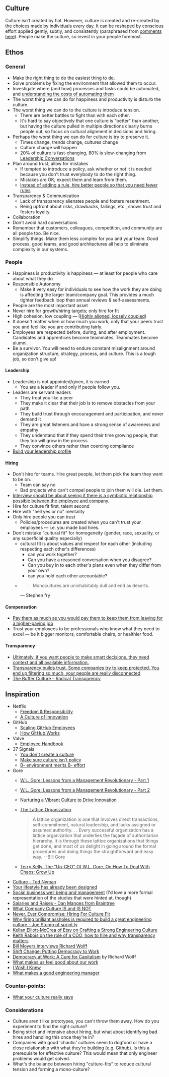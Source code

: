 Culture
-------

Culture isn’t created by fiat. However, culture is created and re-created by the choices made by individuals every day.
It can be reshaped by conscious effort applied gently, subtly, and consistently (paraphrased from [comments here](http://37signals.com/svn/posts/3450#all_comments)).
People make the culture, so invest in your people foremost.

Ethos
-----

### General

* Make the right thing to do the easiest thing to do.
* Solve problems by fixing the environment that allowed them to occur.
* Investigate where (and how) processes and tasks could be automated, and [understanding the costs of automating them](http://www.kitchensoap.com/2012/09/21/a-mature-role-for-automation-part-i/) 
* The worst thing we can do for happiness and productivity is disturb the culture.
* The worst thing we can do to the culture is introduce tension.
  * There are better battles to fight than with each other.
  * It's hard to say objectively that one culture is "better" than another, but having the culture pulled in multiple directions clearly burns people out, so focus on cultural alignment in decisions and hiring.
* Perhaps the worst thing we can do for culture is try to preserve it.
  * Times change, trends change, cultures change
  * Culture change will happen
  * 20% of culture is fast-changing, 80% is slow-changing from [Leadership Conversations](http://www.amazon.com/Leadership-Conversations-Challenging-Potential-ebook/dp/B00AVZJV2C/)
* Plan around trust; allow for mistakes
  * If tempted to introduce a policy, ask whether or not it is needed because you don't trust everybody to do the right thing.
  * Mistakes are OK; expect them and learn from them.
  * [Instead of adding a rule, hire better people so that you need fewer rules](http://www.youtube.com/watch?v=o3e1lnixKBM&feature=youtu.be&t=7m9s)
* Transparency & Communication
  * Lack of transparency alienates people and fosters resentment.
  * Being upfront about risks, drawbacks, failings, etc., shows trust and fosters loyalty.
* Collaboration
* Don't avoid hard conversations
* Remember that customers, colleagues, competition, and community are all people too. Be nice.
* Simplify things. Make them less complex for you and your team. Good process, good teams, and good architectures all help to eliminate complexity in our systems.

### People

* Happiness is productivity is happiness — at least for people who care about what they do
* Responsible Autonomy
  * Make it very easy for individuals to see how the work they are doing is affecting the larger team/company goal. This provides a much tighter feedback loop than annual reviews & self-assessments.
* People are the most important asset
* Never hire for growth/hiring targets; only hire for fit
* High cohesion, low coupling — ([Highly aligned, loosely coupled](http://www.youtube.com/watch?v=o3e1lnixKBM#t=136s))
* It doesn't matter when or how much you work, only that your peers trust you and feel like you are contributing fairly.
* Employees are respected before, during, and after employment. Candidates and apprentices become teammates. Teammates become alumni.
* Be a survivor. You will need to endure constant misalignment around organization structure, strategy, process, and culture. This is a tough job, so don't give up!

#### Leadership

* Leadership is not appointed/given, it is earned
  * You are a leader if and only if people follow you.
* Leaders are servant leaders
  * They treat you like a peer
  * They make it clear that their job is to remove obstacles from your path
  * They build trust through encouragement and participation, and never demand it
  * They are great listeners and have a strong sense of awareness and empathy
  * They understand that if they spend their time growing people, that they too will grow in the process
  * They convince others rather than coercing compliance
* [Build your leadership profile](https://medium.com/technology-leadership/6bbd04876469) 

#### Hiring

* Don't hire for teams. Hire great people, let them pick the team they want to be on.
  * Team can say no
  * Bad projects who can't compel people to join them will die. Let them.
* [Interview should be about seeing if there is a symbiotic relationship possible between the employee and company.](http://glenngillen.com/thoughts/on-hiring)
* Hire for culture fit first, talent second
* Hire with "hell yes or no" mentality
* Only hire people you can trust
  * Policies/procedures are created when you can't trust your employees — i.e. you made bad hires.
* Don't mistake "cultural fit" for homogeneity (gender, race, sexuality, or any superficial quality especially)
  * cultural fit is about values and respect for each other (including respecting each other's differences)
    * can you work together? 
    * Can you have a reasoned conversation when you disagree? 
    * Can you buy in to each other's plans even when they differ from your own?
    * can you hold each other accountable?
  * <blockquote>Monocultures are uninhabitably dull and end as deserts. </blockquote> — Stephen fry 

#### Compensation

* [Pay them as much as you would pay them to keep them from leaving for a higher-paying job](http://www.dan-manges.com/blog/2013/salaries-and-raises)
* Trust your employees to be professionals who know what they need to excel — be it bigger monitors, comfortable chairs, or healthier food.

#### Transparency

* [Ultimately, if you want people to make smart decisions, they need context and all available information.](http://firstround.com/article/Keith-Rabois-on-the-role-of-a-COO-how-to-hire-and-why-transparency-matters)
* [Transparency builds trust. Some companies try to keep protected. You end up filtering so much, your people are really disconnected](http://www.fastcompany.com/3002493/terry-kelly-un-ceo-wl-gore-how-deal-chaos-grow)
* [The Buffer Culture – Radical Transparency](http://www.slideshare.net/Bufferapp/buffer-culture-02)


Inspiration
-----------

* Netflix
  * [Freedom & Responsibility](http://www.slideshare.net/reed2001/culture-1798664)
  * [A Culture of Innovation](http://www.youtube.com/watch?v=o3e1lnixKBM)
* GitHub
  * [Scaling GitHub Employees](http://zachholman.com/posts/scaling-github-employees/)
  * [How GitHub Works](http://zachholman.com/posts/how-github-works/)
* Valve
  * [Employee Handbook](http://assets.sbnation.com/assets/1074301/Valve_Handbook_LowRes.pdf)
* 37 Signals
  * [You don't create a culture](http://37signals.com/svn/posts/1022-you-dont-create-a-culture)
  * [Make sure culture isn't policy](http://37signals.com/svn/posts/3450)
  * [B- environment merits B- effort](http://37signals.com/svn/posts/3461-b-environment-merits-b-effort)
* Gore
  * [W.L. Gore: Lessons from a Management Revolutionary - Part 1](http://blogs.wsj.com/management/2010/03/18/wl-gore-lessons-from-a-management-revolutionary/)
  * [W.L. Gore: Lessons from a Management Revolutionary - Part 2](http://blogs.wsj.com/management/2010/04/02/wl-gore-lessons-from-a-management-revolutionary-part-2/)
  * [Nurturing a Vibrant Culture to Drive Innovation](http://video.mit.edu/watch/nurturing-a-vibrant-culture-to-drive-innovation-9405/)
  * [The Lattice Organization](http://www2.stetson.edu/~bboozer/Gore_lattice.pdf)

    > A lattice organization is one that involves direct
    transactions, self-commitment, natural leadership,
    and lacks assigned or assumed authority. . . Every
    successful organization has a lattice organization
    that underlies the façade of authoritarian hierarchy.
    It is through these lattice organizations that things
    get done, and most of us delight in going around
    the formal procedures and doing things the
    straightforward and easy way.
      --Bill Gore
  * [Terry Kelly, The "Un-CEO" Of W.L. Gore, On How To Deal With Chaos: Grow Up](http://www.fastcompany.com/3002493/terry-kelly-un-ceo-wl-gore-how-deal-chaos-grow)
* [Culture - Ted Nyman](http://ted.io/culture.html)
* [Your lifestyle has already been designed](http://www.raptitude.com/2010/07/your-lifestyle-has-already-been-designed/)
* [Social business well being and management](http://eskokilpi.blogging.fi/2013/02/24/social-business-well-being-and-management/) (I'd love a more formal representation of the studies that were hinted at, though)
* [Salaries and Raises - Dan Manges from Braintree](http://www.dan-manges.com/blog/2013/salaries-and-raises)
* [What Company Culture IS and IS NOT](http://moz.com/rand/what-company-culture-is-and-is-not/)
* [Never, Ever Compromise: Hiring For Culture Fit](http://blog.eladgil.com/2012/04/never-ever-compromise-hiring-for.html)
* [Why firing brilliant assholes is required to build a great engineering culture - Joe Stump of sprint.ly](http://firstround.com/article/why-firing-brilliant-assholes-is-required-to-build-a-great-engineering-culture)
* [Kellan Elliott-McCrea of Etsy on Crafting a Strong Engineering Culture](https://www.path.to/inspiration/kellan-elliott-mccrea-etsy)
* [Keith Rabois on the role of a COO, how to hire and why transparency matters](http://firstround.com/article/Keith-Rabois-on-the-role-of-a-COO-how-to-hire-and-why-transparency-matters)
* [Bill Moyers interviews Richard Wolff](http://www.youtube.com/watch?v=lpTOXKHRJlU&feature=youtu.be)
* [Shift Change: Putting Democracy to Work](http://shiftchange.org/)
* [Democracy at Work: A Cure for Capitalism](http://www.amazon.com/Democracy-at-Work-Cure-Capitalism/dp/1608462471) by Richard Wolff
* [What makes us feel good about our work](http://www.ted.com/talks/dan_ariely_what_makes_us_feel_good_about_our_work.html)
* [I Wish I Knew](https://medium.com/about-work/83f631458f64)
* [What makes a good engineering manager](https://medium.com/technology-leadership/a115aedf7df1)

### Counter-points:

* [What your culture really says](http://blog.prettylittlestatemachine.com/blog/2013/02/20/what-your-culture-really-says/)

### Considerations
* Culture aren't like prototypes, you can't throw them away. How do you experiment to find the right culture?
* Being strict and intensive about hiring, but what about identifying bad hires and handling this once they're in?
* Companies with good 'chaotic' cultures seem to dogfood or have a close relationship with what they're building (e.g. Github). Is this a prerequisite for effective culture? This would mean that only engineer problems would get solved.
* What's the balance between hiring "culture-fits" to reduce cultural tension and forming a mono-culture?

